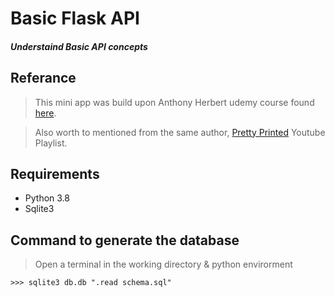# Basic Flask API


#### *Understaind Basic API concepts*


## Referance 

> This mini app was build upon Anthony Herbert udemy course found [here](https://www.udemy.com/course/the-ultimate-flask-course/).

> Also worth to mentioned from the same author, [Pretty Printed](https://www.youtube.com/c/PrettyPrintedTutorials/playlists) Youtube Playlist.

## Requirements 

- Python 3.8
- Sqlite3


## Command to generate the database

> Open a terminal in the working directory & python envirorment

```
>>> sqlite3 db.db ".read schema.sql"

```



